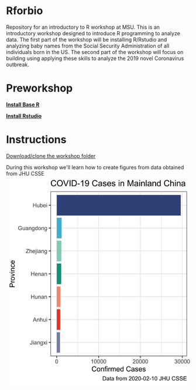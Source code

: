 # Rforbio
Repository for an introductory to R workshop at MSU.  This is an introductory workshop designed to introduce R programming to analyze data.  The first part of the workshop will be installing R/Rstudio and analyzing baby names from the Social Security Administration of all individuals born in the US.  The second part of the workshop will focus on building using applying these skills to analyze the 2019 novel Coronavirus outbreak.

# Preworkshop
[**Install Base R**](https://cran.r-project.org/)

[**Install Rstudio**](https://rstudio.com/products/rstudio/download/#download)

# Instructions
[Download/clone the workshop folder](https://github.com/nguyens7/Rforbio/archive/master.zip)

During this workshop we'll learn how to create figures from data obtained from JHU CSSE
![](2020-02-10_COVID-2019_provinces.png)